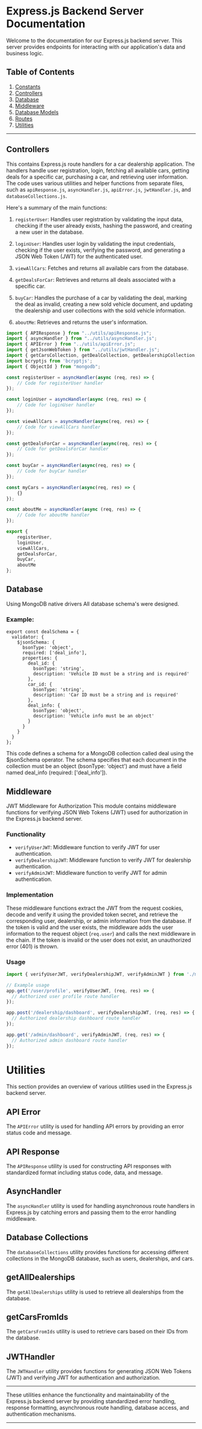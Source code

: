 # Express.js Backend Server Documentation

Welcome to the documentation for our Express.js backend server. This server provides endpoints for interacting with our application's data and business logic.

## Table of Contents

1. [Constants](#constants)
2. [Controllers](#controllers)
3. [Database](#database)
4. [Middleware](#middleware)
5. [Database Models](#database-models)
6. [Routes](#routes)
7. [Utilities](#utilities)

---

## Controllers
This contains Express.js route handlers for a car dealership application. The handlers handle user registration, login, fetching all available cars, getting deals for a specific car, purchasing a car, and retrieving user information. The code uses various utilities and helper functions from separate files, such as `apiResponse.js`, `asyncHandler.js`, `apiError.js`, `jwtHandler.js`, and `databaseCollections.js`.

Here's a summary of the main functions:

1. `registerUser`: Handles user registration by validating the input data, checking if the user already exists, hashing the password, and creating a new user in the database.

2. `loginUser`: Handles user login by validating the input credentials, checking if the user exists, verifying the password, and generating a JSON Web Token (JWT) for the authenticated user.

3. `viewAllCars`: Fetches and returns all available cars from the database.

4. `getDealsForCar`: Retrieves and returns all deals associated with a specific car.

5. `buyCar`: Handles the purchase of a car by validating the deal, marking the deal as invalid, creating a new sold vehicle document, and updating the dealership and user collections with the sold vehicle information.

6. `aboutMe`: Retrieves and returns the user's information.

```javascript
import { APIResponse } from "../utils/apiResponse.js";
import { asyncHandler } from "../utils/asyncHandler.js";
import { APIError } from "../utils/apiError.js";
import { getJsonWebToken } from "../utils/jwtHandler.js";
import { getCarsCollection, getDealCollection, getDealershipCollection, getSoldVehiclesCollection, getUsersCollection } from "../utils/databaseCollections.js";
import bcryptjs from 'bcryptjs';
import { ObjectId } from "mongodb";

const registerUser = asyncHandler(async (req, res) => {
    // Code for registerUser handler
});

const loginUser = asyncHandler(async (req, res) => {
    // Code for loginUser handler
});

const viewAllCars = asyncHandler(async(req, res) => {
    // Code for viewAllCars handler
});

const getDealsForCar = asyncHandler(async(req, res) => {
    // Code for getDealsForCar handler
});

const buyCar = asyncHandler(async(req, res) => {
    // Code for buyCar handler
});

const myCars = asyncHandler(async(req, res) => {
    {}
});

const aboutMe = asyncHandler(async (req, res) => {
    // Code for aboutMe handler
});

export {
    registerUser,
    loginUser,
    viewAllCars,
    getDealsForCar,
    buyCar,
    aboutMe
};

```

## Database
Using MongoDB native drivers All database schema's were designed. 
### Example: 
```
export const dealSchema = {
  validator: {
    $jsonSchema: {
      bsonType: 'object',
      required: ['deal_info'],
      properties: {
        deal_id: {
          bsonType: 'string',
          description: 'Vehicle ID must be a string and is required'
        },
        car_id: {
          bsonType: 'string',
          description: 'Car ID must be a string and is required'
        },
        deal_info: {
          bsonType: 'object',
          description: 'Vehicle info must be an object'
        }
      }
    }
  }
};
```
This code defines a schema for a MongoDB collection called deal using the $jsonSchema operator. The schema specifies that each document in the collection must be an object (bsonType: 'object') and must have a field named deal_info (required: ['deal_info']).
## Middleware
JWT Middleware for Authorization
This module contains middleware functions for verifying JSON Web Tokens (JWT) used for authorization in the Express.js backend server.

### Functionality

- `verifyUserJWT`: Middleware function to verify JWT for user authentication.
- `verifyDealershipJWT`: Middleware function to verify JWT for dealership authentication.
- `verifyAdminJWT`: Middleware function to verify JWT for admin authentication.

### Implementation

These middleware functions extract the JWT from the request cookies, decode and verify it using the provided token secret, and retrieve the corresponding user, dealership, or admin information from the database. If the token is valid and the user exists, the middleware adds the user information to the request object (`req.user`) and calls the next middleware in the chain. If the token is invalid or the user does not exist, an unauthorized error (401) is thrown.

### Usage

```javascript
import { verifyUserJWT, verifyDealershipJWT, verifyAdminJWT } from './middleware.js';

// Example usage
app.get('/user/profile', verifyUserJWT, (req, res) => {
  // Authorized user profile route handler
});

app.post('/dealership/dashboard', verifyDealershipJWT, (req, res) => {
  // Authorized dealership dashboard route handler
});

app.get('/admin/dashboard', verifyAdminJWT, (req, res) => {
  // Authorized admin dashboard route handler
});
```
# Utilities

This section provides an overview of various utilities used in the Express.js backend server.

## API Error

The `APIError` utility is used for handling API errors by providing an error status code and message.

## API Response

The `APIResponse` utility is used for constructing API responses with standardized format including status code, data, and message.

## AsyncHandler

The `asyncHandler` utility is used for handling asynchronous route handlers in Express.js by catching errors and passing them to the error handling middleware.

## Database Collections

The `databaseCollections` utility provides functions for accessing different collections in the MongoDB database, such as users, dealerships, and cars.

## getAllDealerships

The `getAllDealerships` utility is used to retrieve all dealerships from the database.

## getCarsFromIds

The `getCarsFromIds` utility is used to retrieve cars based on their IDs from the database.

## JWTHandler

The `JWTHandler` utility provides functions for generating JSON Web Tokens (JWT) and verifying JWT for authentication and authorization.

---

These utilities enhance the functionality and maintainability of the Express.js backend server by providing standardized error handling, response formatting, asynchronous route handling, database access, and authentication mechanisms.

--- 





